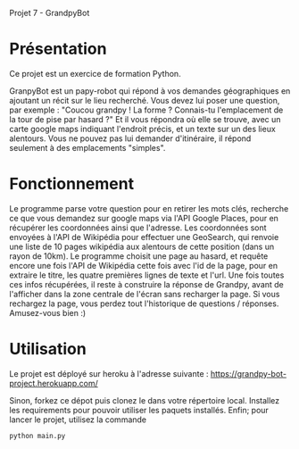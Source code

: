 Projet 7 - GrandpyBot

# Présentation

Ce projet est un exercice de formation Python.

GranpyBot est un papy-robot qui répond à vos demandes géographiques en ajoutant un récit sur le lieu recherché.
Vous devez lui poser une question, par exemple : "Coucou grandpy ! La forme ? Connais-tu l'emplacement de la tour de pise par hasard ?"
Et il vous répondra où elle se trouve, avec un carte google maps indiquant l'endroit précis, et un texte sur un des lieux alentours.
Vous ne pouvez pas lui demander d'itinéraire, il répond seulement à des emplacements "simples".

# Fonctionnement

Le programme parse votre question pour en retirer les mots clés, recherche ce que vous demandez sur google maps via l'API Google Places, pour en récupérer les coordonnées ainsi que l'adresse.
Les coordonnées sont envoyées à l'API de Wikipédia pour effectuer une GeoSearch, qui renvoie une liste de 10 pages wikipédia aux alentours de cette position (dans un rayon de 10km).
Le programme choisit une page au hasard, et requête encore une fois l'API de Wikipédia cette fois avec l'id de la page, pour en extraire le titre, les quatre premières lignes de texte et l'url.
Une fois toutes ces infos récupérées, il reste à construire la réponse de Grandpy, avant de l'afficher dans la zone centrale de l'écran sans recharger la page. Si vous rechargez la page, vous perdez tout l'historique de questions / réponses.
Amusez-vous bien :)

# Utilisation

Le projet est déployé sur heroku à l'adresse suivante : https://grandpy-bot-project.herokuapp.com/

Sinon, forkez ce dépot puis clonez le dans votre répertoire local.
Installez les requirements pour pouvoir utiliser les paquets installés.
Enfin; pour lancer le projet, utilisez la commande 
```
python main.py
```
